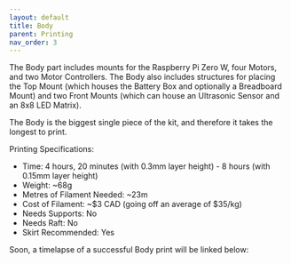 ```yaml
---
layout: default
title: Body
parent: Printing
nav_order: 3
---
```


The Body part includes mounts for the Raspberry Pi Zero W, four Motors, and two Motor Controllers. The Body also includes structures for placing the Top Mount (which houses the Battery Box and optionally a Breadboard Mount) and two Front Mounts (which can house an Ultrasonic Sensor and an 8x8 LED Matrix).

The Body is the biggest single piece of the kit, and therefore it takes the longest to print.

Printing Specifications:

- Time: 4 hours, 20 minutes (with 0.3mm layer height) - 8 hours (with 0.15mm layer height)
- Weight: ~68g
- Metres of Filament Needed: ~23m
- Cost of Filament: ~$3 CAD (going off an average of $35/kg)
- Needs Supports: No
- Needs Raft: No
- Skirt Recommended: Yes

Soon, a timelapse of a successful Body print will be linked below:
